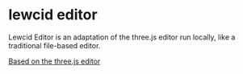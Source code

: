 # lewcid editor

Lewcid Editor is an adaptation of the three.js editor run locally,
like a traditional file-based editor.

[Based on the three.js editor](https://threejs.org/) 

